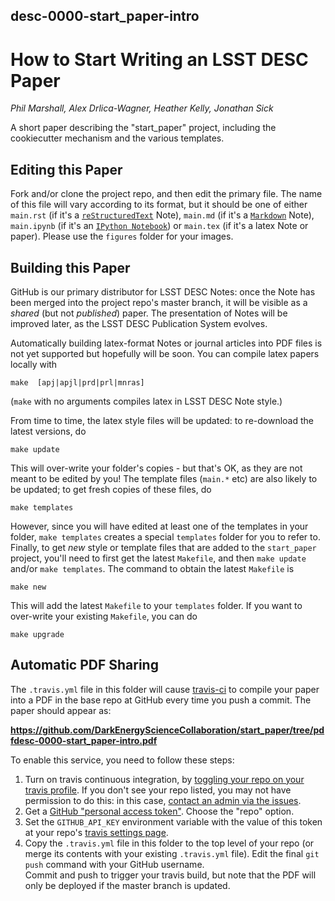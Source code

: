 
## desc-0000-start_paper-intro
# How to Start Writing an LSST DESC Paper

*Phil Marshall, Alex Drlica-Wagner, Heather Kelly, Jonathan Sick*

A short paper describing the "start_paper" project, including the cookiecutter mechanism and the various templates.

## Editing this Paper

Fork and/or clone the project repo, and then
edit the primary file. The name of this file will vary according to its format, but it should be one of either `main.rst` (if it's a [`reStructuredText`](http://docutils.sourceforge.net/rst.html) Note), `main.md` (if it's a [`Markdown`](https://github.com/adam-p/Markdown-here/wiki/Markdown-Cheatsheet) Note), `main.ipynb` (if it's an [`IPython Notebook`](https://ipython.org/notebook.html)) or `main.tex` (if it's a latex Note or paper).
Please use the `figures` folder for your images.

## Building this Paper

GitHub is our primary distributor for LSST DESC Notes:
once the Note has been merged into the project repo's master branch, it will be visible as a *shared* (but not *published*) paper. The presentation of Notes will be improved later, as the LSST DESC Publication System evolves.

Automatically building latex-format Notes or journal articles into PDF files is not yet supported but hopefully will be soon.
You can compile latex papers locally with
```
make  [apj|apjl|prd|prl|mnras]
```
(`make` with no arguments compiles latex in LSST DESC Note style.)

From time to time, the latex style files will be updated: to re-download the latest versions, do
```
make update
```
This will over-write your folder's copies - but that's OK, as they are not meant to be edited by you!
The template files (`main.*` etc) are also likely to be updated; to get fresh copies of these files, do
```
make templates
```
However, since you will have edited at least one of the templates in your folder, `make templates` creates a special `templates` folder for you to refer to. Finally, to get *new* style or template files that are added to the `start_paper` project, you'll need to first get the latest `Makefile`, and then `make update` and/or `make templates`. The command to obtain the latest `Makefile` is
```
make new
```
This will add the latest `Makefile` to your `templates` folder. If you want to over-write your existing `Makefile`, you can do
```
make upgrade
```

## Automatic PDF Sharing

The `.travis.yml` file in this folder will cause [travis-ci](http://travis-ci.org) to compile your paper into a PDF in the base repo at GitHub every time you push a commit. The paper should appear as:

**https://github.com/DarkEnergyScienceCollaboration/start_paper/tree/pdfdesc-0000-start_paper-intro.pdf**

To enable this service, you need to follow these steps:

1. Turn on travis continuous integration, by [toggling your repo on your travis profile](https://travis-ci.org/profile). If you don't see your repo listed, you may not have permission to do this: in this case, [contact an admin via the issues](https://github.com/DarkEnergyScienceCollaboration/start_paper/issues/new?body=@DarkEnergyScienceCollaboration/admin).
2. Get a [GitHub "personal access token"](https://github.com/settings/tokens). Choose the "repo" option.
3. Set the `GITHUB_API_KEY` environment variable with the value of this token at your repo's [travis settings page](https://travis-ci.org/DarkEnergyScienceCollaboration/start_paper/settings).
4. Copy the `.travis.yml` file in this folder to the top level of your repo (or merge its contents with your existing `.travis.yml` file).
Edit the final `git push` command with your GitHub username.  
Commit and push to trigger your travis build, but note that the PDF will only be deployed if the master branch is updated.
